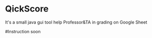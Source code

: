 # QickScore
It's a small java gui tool help Professor&TA in grading on Google Sheet

#Instruction
soon

